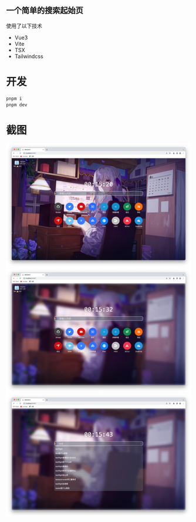 ## 一个简单的搜索起始页

使用了以下技术

- Vue3
- Vite
- TSX
- Tailwindcss

# 开发

```sh
pnpm i
pnpm dev
```

# 截图

<p align="middle">
<img src="https://github.com/Elmge/search-start-page/blob/master/images/image1.jpg" width="1000" alt="界面" />
<img src="https://github.com/Elmge/search-start-page/blob/master/images/image2.jpg" width="1000" alt="搜索" />
<img src="https://github.com/Elmge/search-start-page/blob/master/images/image3.jpg" width="1000" alt="搜索" />
</p>


